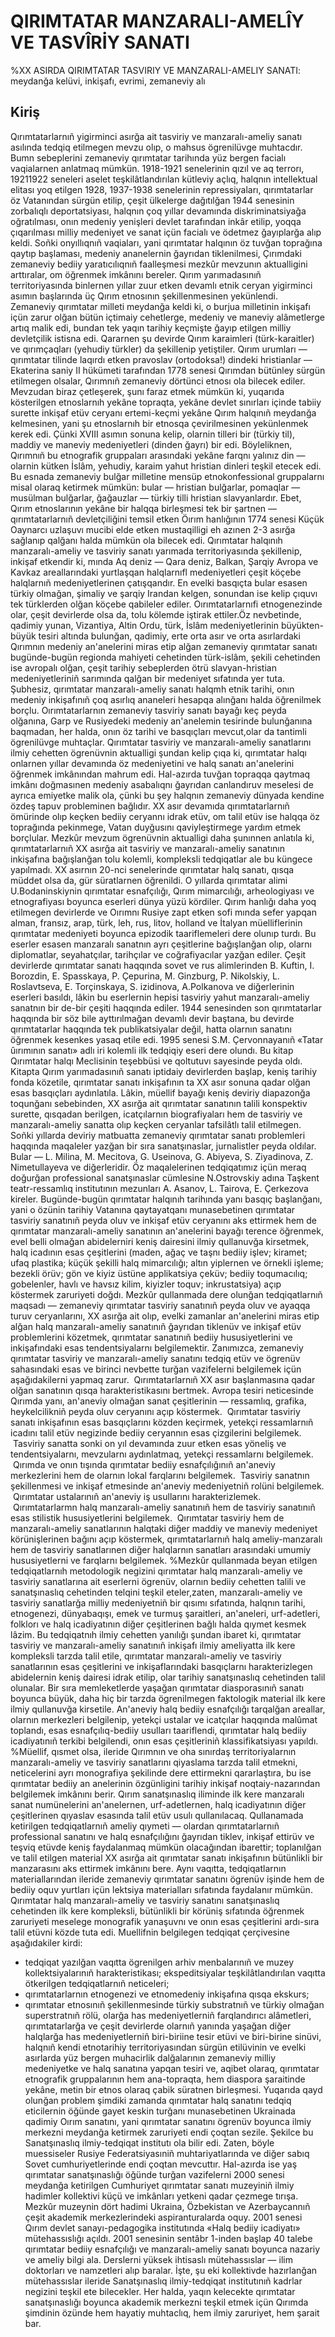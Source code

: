 # QIRIMTATAR MANZARALI-AMELÎY VE TASVÎRİY SANATI
%ХХ ASIRDA QIRIMTATAR TASVIRIY VE MANZARALI-AMELIY SANATI: meydanğa kelüvi, inkişafı, evrimi, zemaneviy alı

## Kiriş
Qırımtatarlarnıñ yigirminci asırğa ait tasviriy ve manzaralı-ameliy sanatı asılında tedqiq etilmegen mevzu olıp, o mahsus ögrenilüvge muhtacdır.
Bumn sebeplerini zemaneviy qırımtatar tarihında yüz bergen facialı vaqialarnen anlatmaq mümkün.
1918-1921 senelerinin qızıl ve aq terrorı, 19211922 seneleri aselet teşkilâtlandırılan kütleviy açlıq, halqnın intellektual elitası yoq etilgen 1928, 1937-1938 senelerinin repressiyaları, qırımtatarlar öz Vatanından sürgün etilip, çeşit ülkelerge dağıtılğan 1944 senesinin zorbalıqlı deportatsiyası, halqnın çoq yıllar devamında diskriminatsiyağa oğratılması, onın medeniy yenişleri devlet tarafından inkâr etilip, yoqqa çıqarılması milliy medeniyet ve sanat içün facialı ve ödetmez ğayıplarğa alıp keldi.
Soñki onyıllıqnıñ vaqiaları, yani qırımtatar halqının öz tuvğan toprağına qaytıp başlaması, medeniy ananelernin ğayrıdan tiklenilmesi, Çırımdaki zemaneviy bediiy yaratıcılıqnıñ faalleşmesi mezkûr mevzunın aktualligini arttıralar, om öğrenmek imkânını bereler.
Qırım yarımadasınıñ territoriyasında binlernen yıllar zuur etken devamlı etnik ceryan yigirminci asımın başlarında üç Qırım etnosının şekillenmesinen yekünlendi.
Zemaneviy qırımtatar milleti meydanğa keldi ki, o burjua milletinin inkişafı içün zarur olğan bütün içtimaiy cehetlerge, medeniy ve maneviy alâmetlerge artıq malik edi, bundan tek yaqın tarihiy keçmişte ğayıp etilgen milliy devletçilik istisna edi.
Qararnen şu devirde Qırım karaimleri (türk-karaitler) ve qırımçaqları (yehudiy türkler) da şekillenip yetiştiler.
Qırım urumları — qırımtatar tilinde laqırdı etken pravoslav (ortodoksa!) dindeki hristianlar — Ekaterina saniy II hükümeti tarafından 1778 senesi Qırımdan bütünley sürgün etilmegen olsalar, Qırımnıñ zemaneviy dörtünci etnosı ola bilecek ediler.
Mevzudan biraz çetleşerek, şunı faraz etmek mümkün ki, yuqarıda kösterilgen etnoslarnıh yekâne topraqta, yekâne devlet sınırları içinde tabiiy surette inkişaf etüv ceryanı ertemi-keçmi yekâne Qırım halqınıñ meydanğa kelmesinen, yani şu etnoslarnıh bir etnosqa çevirilmesinen yekünlenmek kerek edi.
Çünki XVIII asımın sonuna kelip, olarnin tilleri bir (türkiy til), maddiy ve maneviy medeniyetleri (dinden ğayrı) bir edi.
Böyleliknen, Qırımnıñ bu etnografik gruppaları arasındaki yekâne farqnı yalınız din — olarnin kütken İslâm, yehudiy, karaim yahut hristian dinleri teşkil etecek edi.
Bu esnada zemaneviy bulğar milletine mensüp etnokonfessional gruppalarnı misal olaraq ketirmek mümkün: bular — hristian bulğarlar, pomaqlar — musülman bulğarlar, ğağauzlar — türkiy tilli hristian slavyanlardır.
Ebet, Qırım etnoslarının yekâne bir halqqa birleşmesi tek bir şartnen — qırımtatarlarnıñ devletçiliğini temsil etken Öırım hanlığının 1774 senesi Küçük Oaynarcı uzlaşuvı mucibi elde etken mustaqilligi eh azınen 2-3 asırğa sağlanıp qalğanı halda mümkün ola bilecek edi.
Qırımtatar halqınıh manzaralı-ameliy ve tasviriy sanatı yarımada territoriyasında şekillenip, inkişaf etkendir ki, mında Aq deniz — Qara deniz, Balkan, Şarqiy Avropa ve Kavkaz areallarındaki yurtlaşqan halqlarnıfl medeniyetleri çeşit köçebe halqlarnıñ medeniyetlerinen çatışqandır.
En evelki basqıçta bular esasen türkiy olmağan, şimaliy ve şarqiy Irandan kelgen, sonundan ise kelip çıquvı tek türklerden olğan köçebe qabileler ediler.
Oırımtatarlarnıfi etnogenezinde olar, çeşit devirlerde olsa da, tolu kölemde iştirak ettiler.Öz nevbetinde, qadimiy yunan, Vizantiya, Altin Ordu, türk, İslâm medeniyetlerinin büyükten-büyük tesiri altında bulunğan, qadimiy, erte orta asır ve orta asırlardaki Qırımnın medeniy an'anelerini miras etip alğan zemaneviy qırımtatar sanatı bugünde-bugün regionda mahiyeti cehetinden türk-islâm, şekili cehetinden ise avropalı olğan, çeşit tarihiy sebeplerden ötrü slavyan-hristian medeniyetleriniñ sarımında qalğan bir medeniyet sıfatında yer tuta.
Şubhesiz, qırımtatar manzaralı-ameliy sanatı halqmh etnik tarihi, onın medeniy inkişafınıñ çoq asırlıq ananeleri hesapqa alınğanı halda öğrenilmek borçlu.
Oırımtatarlarnın zemaneviy tasviriy sanatı bayağı keç peyda olğanına, Garp ve Rusiyedeki medeniy an'anelemin tesirinde bulunğanına baqmadan, her halda, onın öz tarihi ve basqıçları mevcut,оlar da tantimli ögrenilüvge muhtaçlar.
Qırımtatar tasviriy ve manzaralı-ameliy sanatlarını ilmiy cehetten ögrenüvnin aktualligi şundan kelip çıqa ki, qırımtatar halqı onlarnen yıllar devamında öz medeniyetini ve halq sanatı an'anelerini öğrenmek imkânından mahrum edi.
Hal-azırda tuvğan topraqqa qaytmaq imkânı doğmasınen medeniy asabalıqnı ğayrıdan canlandıruv meselesi de ayrıca emiyetke malik ola, çünki bu şey halqnın zemaneviy dünyada kendine özdeş tapuv probleminen bağlıdır.
XX asır devamıda qırımtatarlarnıñ ömürinde olıp keçken bediiy ceryannı idrak etüv, om talil etüv ise halqqa öz toprağında pekinmege, Vatan duyğusını qaviyleştirmege yardım etmek borçlular.
Mezkûr mevzum ögrenüvnin aktualligi daha şunınnen anlatıla ki, qırımtatarlarnıñ XX asırğa ait tasviriy ve manzaralı-ameliy sanatının inkişafına bağışlanğan tolu kolemli, kompleksli tedqiqatlar ale bu küngece yapılmadı.
XX asırnın 20-nci senelerinde qırımtatar halq sanatı, qısqa müddet olsa da, gür süratlarnen öğrenildi.
O yıllarda qırımtatar alimi U.Bodaninskiynin qırımtatar esnafçılığı, Qırım mimarcılığı, arheologiyası ve etnografiyası boyunca eserleri dünya yüzü kördiler.
Qırım hanlığı daha yoq etilmegen devirlerde ve Oırımnı Rusiye zapt etken sofi mında sefer yapqan alman, fransız, arap, türk, leh, rus, litov, holland ve İtalyan müelliflerinin qırımtatar medeniyeti boyunca epizodik taariflemeleri dere olunıp turdı.
Bu eserler esasen manzaralı sanatnın ayrı çeşitlerine bağışlanğan olıp, olarnı diplomatlar, seyahatçılar, tarihçılar ve coğrafiyacılar yazğan ediler.
Çeşit devirlerde qırımtatar sanatı haqqında sovet ve rus alimlerinden B. Kuftin, I. Borozdin, E. Spasskaya, P. Çepurina, M. Ginzburg, P. Nikolskiy, L. Roslavtseva, E. Torçinskaya, S. izidinova, A.Polkanova ve diğerlerinin eserleri basıldı, lâkin bu eserlernin hepisi tasviriy yahut manzaralı-ameliy sanatnın bir de-bir çeşiti haqqında ediler.
1944 senesinden son qırımtatarlar haqqında bir söz bile ayttırılmağan devamlı devir baştana, bu devirde qırımtatarlar haqqında tek publikatsiyalar değil, hatta olarnın sanatını öğrenmek kesenkes yasaq etile edi.
1995 senesi S.M. Çervonnayanıñ «Tatar ûırımının sanatı» adlı iri kolemli ilk tedqiqiy eseri dere olundı.
Bu kitap Qırımtatar halqı Meclisinin teşebbüsi ve qoltutuvı sayesinde peyda oldı.
Kitapta Qırım yarımadasınıñ sanatı iptidaiy devirlerden başlap, keniş tarihiy fonda közetile, qırımtatar sanatı inkişafının ta XX asır sonuna qadar olğan esas basqıçları aydınlatıla.
Lâkin, müellif bayağı keniş deviriy diapazonğa toqunğanı sebebinden, XX asırğa ait qırımtatar sanatının talili konspektiv surette, qısqadan berilgen, icatçılarnın biografiyaları hem de tasviriy ve manzaralı-ameliy sanatta olıp keçken ceryanlar tafsilâtlı talil etilmegen.
Soñki yıllarda deviriy matbuatta zemaneviy qırımtatar sanatı problemleri haqqında maqaleler yazğan bir sıra sanatşınaslar, jurnalistler peyda oldılar.
Bular — L. Milina, M. Mecitova, G. Useinova, G. Abiyeva, S. Ziyadinova, Z. Nimetullayeva ve diğerleridir.
Öz maqalelerinen tedqiqatımız içün meraq doğurğan professional sanatşınaslar cümlesine N.Ostrovskiy adına Taşkent teatr-ressamlıq institutının mezunları A. Asanov, L. Tairova, E. Çerkezova kireler.
Bugünde-bugün qırımtatar halqınıh tarihında yanı basqıç başlanğanı, yani o özünin tarihiy Vatanına qaytayatqanı munasebetinen qırımtatar tasviriy sanatınıñ peyda oluv ve inkişaf etüv ceryanını aks ettirmek hem de qırımtatar manzaralı-ameliy sanatının an'anelerini bayağı terence öğrenmek, evel belli olmağan abidelerniri keniş dairesini ilmiy qullanuvğa kirsetmek, halq icadının esas çeşitlerini (maden, ağaç ve taşnı bediiy işlev; kiramet; ufaq plastika; küçük şekilli halq mimarcılığı; altın yiplernen ve örnekli işleme; bezekli örüv; gön ve kiyiz üstüne applikatsiya çeküv; bediiy toqumacılıq; gobelenler, havlı ve havsız kilim, kiyizler toquv; inkrustatsiya) açıp köstermek zaruriyeti doğdı.
Mezkûr qullanmada dere olunğan tedqiqatlarnıñ maqsadı — zemaneviy qırımtatar tasviriy sanatınıñ peyda oluv ve ayaqqa turuv ceryanlarını, XX asırğa ait olıp, evelki zamanlar an'anelerini miras etip alğan halq manzaralı-ameliy sanatınıñ ğayrıdan tiklenüv ve inkişaf etüv problemlerini közetmek, qırımtatar sanatınıñ bediiy hususiyetlerini ve inkişafındaki esas tendentsiyalarnı belgilemektir.
Zanımızca, zemaneviy qırımtatar tasviriy ve manzaralı-ameliy sanatını tedqiq etüv ve ögrenüv sahasındaki esas ve birinci nevbette turğan vazifelerni belgilemek içün aşağıdakilerni yapmaq zarur.
 Qırımtatarlarnıñ XX asır başlanmasına qadar olğan sanatının qısqa harakteristikasını bertmek.
Avropa tesiri neticesinde Qırımda yanı, an'aneviy olmağan sanat çeşitlerinin — ressamlıq, grafika, heykelcilikniñ peyda oluv ceryanını açıp köstermek.
 Qırımtatar tasviriy sanatı inkişafının esas basqıçlarını közden keçirmek, yetekçi ressamlarnıñ icadını talil etüv negizinde bediiy ceryannın esas çizgilerini belgilemek.
 Tasviriy sanatta sonki on yıl devamında zuur etken esas yöneliş ve tendentsiyalarnı, mevzularnı aydınlatmaq, yetekçi ressamlarnı belgilemek.
 Qırımda ve onın tışında qırımtatar bediiy esnafçılığınıñ an'aneviy merkezlerini hem de olarnın lokal farqlarını belgilemek.
 Tasviriy sanatnın şekillenmesi ve inkişaf etmesinde an'aneviy medeniyetniñ rolüni belgilemek.
 Qırımtatar ustalarınıñ an'aneviy iş usullarını harakterizlemek.
 Qırımtatarlarmn halq manzaralı-ameliy sanatınıñ hem de tasviriy sanatınıñ esas stilistik hususiyetlerini belgilemek.
 Qırımtatar tasviriy hem de manzaralı-ameliy sanatlarının halqtaki diğer maddiy ve maneviy medeniyet körünişlerinen bağını açıp köstermek, qırımtatarlarnıñ halq ameliy-manzaralı hem de tasviriy sanatlarınen diğer halqlarnın sanatları arasındaki umumiy hususiyetlerni ve farqlarnı belgilemek.
%Mezkûr qullanmada beyan etilgen tedqiqatlarnıh metodologik negizini qırımtatar halq manzaralı-ameliy ve tasviriy sanatlarına ait eserlerni ögrenüv, olarnın bediiy cehetten talili ve sanatşınaslıq cehetinden telqini teşkil eteler,zaten, manzaralı-ameliy ve tasviriy sanatlarğa milliy medeniyetniñ bir qısımı sıfatında, halqnın tarihi, etnogenezi, dünyabaqışı, emek ve turmuş şaraitleri, an'aneleri, urf-adetleri, folklorı ve halq icadiyatının diğer çeşitlerinen bağlı halda qıymet kesmek lâzim.
Bu tedqiqatnıh ilmiy cehetten yanılığı şundan ibaret ki, qırımtatar tasviriy ve manzaralı-ameliy sanatınıñ inkişafı ilmiy ameliyatta ilk kere kompleksli tarzda talil etile, qırımtatar manzaralı-ameliy ve tasviriy sanatlarının esas çeşitlerini ve inkişaflarındaki basqıçlarnı harakterizlegen abidelernin keniş dairesi idrak etilip, olar tarihiy sanatşınaslıq cehetinden talil olunalar.
Bir sıra memleketlerde yaşağan qırımtatar diasporasınıñ sanatı boyunca büyük, daha hiç bir tarzda ögrenilmegen faktologik material ilk kere ilmiy qullanuvğa kirsetile.
An'aneviy halq bediiy esnafçılığı tarqalğan areallar, olarnın merkezleri belgilenip, yetekçi ustalar ve icatçılar haqqında malûmat toplandı, esas esnafçılıq-bediiy usulları taariflendi, qırımtatar halq bediiy icadiyatınıñ terkibi belgilendi, onın esas çeşitleriniñ klassifikatsiyası yapıldı.
%Müellif, qısmet olsa, ileride Qırımnın ve oha sınırdaş territoriyalarnın manzaralı-ameliy ve tasviriy sanatlarını qiyaslama tarzda talil etmekni, neticelerini ayrı monografiya şekilinde dere ettirmekni qararlaştıra, bu ise qırımtatar bediiy an anelerinin özgünligini tarihiy inkişaf noqtaiy-nazarından belgilemek imkânını berir.
Qırım sanatşınaslıq iliminde ilk kere manzaralı sanat numünelerini an'anelernen, urf-adetlernen, halq icadiyatının diğer çeşitlerinen qıyaslav esasında talil etüv usulı qullanılacaq.
Qullanamada ketirilgen tedqiqatlarnıñ ameliy qıymeti — olardan qırımtatarlarnıñ professional sanatını ve halq esnafçılığını ğayrıdan tiklev, inkişaf ettirüv ve teşviq etüvde keniş faydalanmaq mümkün olacağından ibarettir; toplanılğan ve talil etilgen material XX asırğa ait qırımtatar sanatı inkişafının bütünlikli bir manzarasını aks ettirmek imkânını bere.
Aynı vaqıtta, tedqiqatlarnın materiallarından ileride zemaneviy qırımtatar sanatını ögrenüv işinde hem de bediiy oquv yurtları içün lektsiya materialları sıfatında faydalanır mümkün.
Qırımtatar halq manzaralı-ameliy ve tasviriy sanatını sanatşınaslıq cehetinden ilk kere kompleksli, bütünlikli bir körüniş sıfatında öğrenmek zaruriyeti meselege monografik yanaşuvnı ve onın esas çeşitlerini ardı-sıra talil etüvni közde tuta edi.
Muellifnin belgilegen tedqiqat çerçivesine aşağıdakiler kirdi:
- tedqiqat yazılğan vaqıtta ögrenilgen arhiv menbalarınıñ ve muzey kollektsiyalarınıñ harakteristikası; ekspeditsiyalar teşkilâtlandırılan vaqıtta ötkerilgen tedqiqatlarnıñ neticeleri;
- qırımtatarlarnın etnogenezi ve etnomedeniy inkişafına qısqa ekskurs;
- qırımtatar etnosınıñ şekillenmesinde türkiy substratnıñ ve türkiy olmağan superstratnıñ rölü, olarğa has medeniyetlerniñ farqlandırıcı alâmetleri, qırımtatarlarğa ve çeşit devirlerde olarnıñ yanında yaşağan diğer halqlarğa has medeniyetlerniñ biri-biriine tesir etüvi ve biri-birine sinüvi, halqnıñ kendi etnotarihiy territoriyasından sürgün etilüvinin ve evelki asırlarda yüz bergen muhacirlik dalğalarının zemaneviy milliy medeniyetke ve halq sanatına yapqan tesiri ve, aqibet olaraq, qırımtatar etnografik gruppalarının hem ana-topraqta, hem diaspora şaraitinde yekâne, metin bir etnos olaraq çabik süratnen birleşmesi.
Yuqarıda qayd olunğan problem şimdiki zamanda qırımtatar halq sanatını tedqiq eticilernin öğünde gayet keskin turğanı munasebetinen Ukrainada qadimiy Oırım sanatını, yani qırımtatar sanatını ögrenüv boyunca ilmiy merkezni meydanğa ketirmek zaruriyeti endi çoqtan sezile.
Şekilce bu Sanatşınaslıq ilmiy-tedqiqat institutı ola bilir edi.
Zaten, böyle muessiseler Rusiye Federatsiyasıniñ muhtariyatlarında ve diğer sabıq Sovet cumhuriyetlerinde endi çoqtan mevcuttır.
Hal-azırda ise yaş qırımtatar sanatşınaslığı öğünde turğan vazifelerni 2000 senesi meydanğa ketirilgen Cumhuriyet qırımtatar sanatı muzeyiniñ ilmiy hadimler kollektivi küçü ve imkânları yetkeni qadar çezmege tırışa.
Mezkûr muzeynin dört hadimi Ukraina, Özbekistan ve Azerbaycannıñ çeşit akademik merkezlerindeki aspiranturalarda oquy.
2001 senesi Qırım devlet sanayı-pedagogika institutında «Halq bediiy icadiyatı» mütehassıslığı açıldı.
2001 senesinin sentâbr 1-inden başlap 40 talebe qırımtatar bediiy esnafçılığı ve manzaralı-ameliy sanatı boyunca nazariy ve ameliy bilgi ala.
Derslerni yüksek ihtisaslı mütehassıslar — ilim doktorları ve namzetleri alıp baralar.
İşte, şu eki kollektivde hazırlanğan mütehassıslar ileride Sanatşınaslıq ilmiy-tedqiqat institutınıñ kadrlar negizini teşkil ete bilecekler.
Her halda, yaqın kelecekte qırımtatar sanatşınaslığı boyunca akademik merkezni teşkil etmek içün Qırımda şimdinin özünde hem hayatiy muhtaclıq, hem ilmiy zaruriyet, hem şarait bar.

